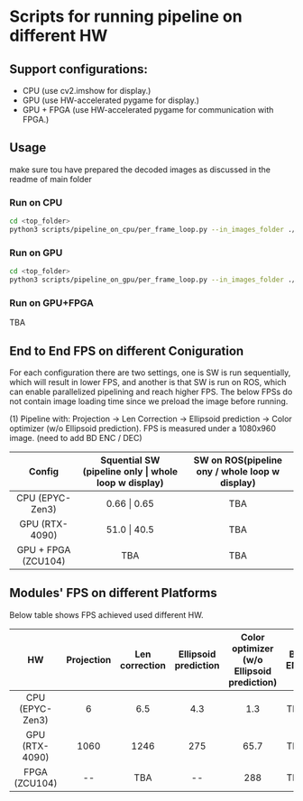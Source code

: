 # Scripts for running pipeline on different HW

## Support configurations:
- CPU (use cv2.imshow for display.)
- GPU (use HW-accelerated pygame for display.)
- GPU + FPGA (use HW-accelerated pygame for communication with FPGA.)

## Usage

make sure tou have prepared the decoded images as discussed in the readme of main folder

### Run on CPU
```bash
cd <top_folder>
python3 scripts/pipeline_on_cpu/per_frame_loop.py --in_images_folder ./decoded_images --out_images_folder ./corrected_opt_images --display
```
### Run on GPU
```bash
cd <top_folder>
python3 scripts/pipeline_on_gpu/per_frame_loop.py --in_images_folder ./decoded_images --out_images_folder ./corrected_opt_images --display --display_port 0
```
### Run on GPU+FPGA

TBA

## End to End FPS on different Coniguration

For each configuration there are two settings, one is SW is run sequentially, which will result in lower FPS, and another is that SW is run on ROS, which can enable parallelized pipelining and reach higher FPS. The below FPSs do not contain image loading time since we preload the image before running.

(1) Pipeline with: Projection → Len Correction → Ellipsoid prediction → Color optimizer (w/o Ellipsoid prediction). FPS is measured under a 1080x960 image. (need to add BD ENC / DEC)

| Config          | Squential SW (pipeline only \| whole loop w display) | SW on ROS(pipeline ony / whole loop w display) |
|:-----------------:|:-------------:|:-------------:|
| CPU (EPYC-Zen3)       | 0.66 \| 0.65 |TBA|
| GPU (RTX-4090)        | 51.0 \| 40.5 |TBA|
| GPU + FPGA (ZCU104)   | TBA |TBA|


## Modules' FPS on different Platforms

Below table shows FPS achieved used different HW.

| HW          | Projection | Len correction | Ellipsoid prediction | Color optimizer (w/o Ellipsoid prediction) | BD ENC | BD DEC
|:----------------:|:----------:|:--------------:|:--------------------:|:---------------:|:---------------:|:---------------:|
| CPU (EPYC-Zen3)   | 6          | 6.5            | 4.3                  | 1.3               | TBA | TBA
| GPU (RTX-4090)   | 1060       | 1246           | 275                  | 65.7              | TBA | TBA
| FPGA (ZCU104)   | --      | TBA           | --                   | 288            | TBA | TBA
